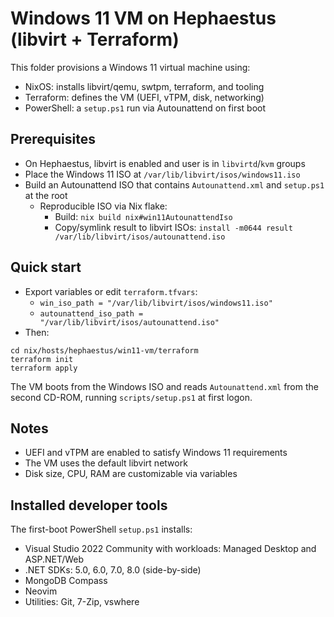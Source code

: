 # Windows 11 VM on Hephaestus (libvirt + Terraform)

This folder provisions a Windows 11 virtual machine using:
- NixOS: installs libvirt/qemu, swtpm, terraform, and tooling
- Terraform: defines the VM (UEFI, vTPM, disk, networking)
- PowerShell: a `setup.ps1` run via Autounattend on first boot

## Prerequisites
- On Hephaestus, libvirt is enabled and user is in `libvirtd`/`kvm` groups
- Place the Windows 11 ISO at `/var/lib/libvirt/isos/windows11.iso`
- Build an Autounattend ISO that contains `Autounattend.xml` and `setup.ps1` at the root
  - Reproducible ISO via Nix flake:
    - Build: `nix build nix#win11AutounattendIso`
    - Copy/symlink result to libvirt ISOs: `install -m0644 result /var/lib/libvirt/isos/autounattend.iso`

## Quick start
- Export variables or edit `terraform.tfvars`:
  - `win_iso_path = "/var/lib/libvirt/isos/windows11.iso"`
  - `autounattend_iso_path = "/var/lib/libvirt/isos/autounattend.iso"`
- Then:
```
cd nix/hosts/hephaestus/win11-vm/terraform
terraform init
terraform apply
```

The VM boots from the Windows ISO and reads `Autounattend.xml` from the second CD-ROM, running `scripts/setup.ps1` at first logon.

## Notes
- UEFI and vTPM are enabled to satisfy Windows 11 requirements
- The VM uses the default libvirt network
- Disk size, CPU, RAM are customizable via variables

## Installed developer tools
The first-boot PowerShell `setup.ps1` installs:
- Visual Studio 2022 Community with workloads: Managed Desktop and ASP.NET/Web
- .NET SDKs: 5.0, 6.0, 7.0, 8.0 (side-by-side)
- MongoDB Compass
- Neovim
- Utilities: Git, 7-Zip, vswhere
